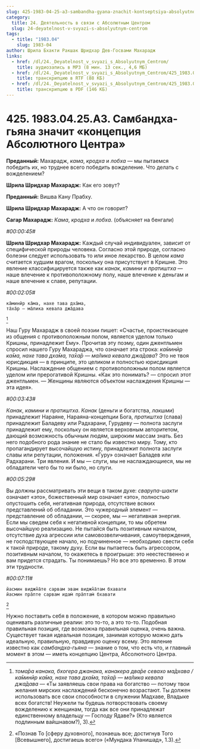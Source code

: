 ```yaml
---
slug: 425-1983-04-25-a3-sambandha-gyana-znachit-kontseptsiya-absolyutnogo-tsentra
category:
  title: 24. Деятельность в связи с Абсолютным Центром
  slug: 24-deyatelnost-v-svyazi-s-absolyutnym-centrom
tags:
  - title: "1983.04"
    slug: 1983-04
author: Шрила Бхакти Ракшак Шридхар Дев-Госвами Махарадж
links:
  - href: /dl/24._Deyatelnost_v_svyazi_s_Absolyutnym_Centrom/
    title: аудиозапись в MP3 (8 мин. 13 сек., 4,6 МБ)
  - href: /dl/24._Deyatelnost_v_svyazi_s_Absolyutnym_Centrom/425_1983.04.25.A3_SridharMj_Sambandha-gjana_znachit_koncepcija_Absoljutnogo_Centra.rtf
    title: транскрипцию в RTF (88 КБ)
  - href: /dl/24._Deyatelnost_v_svyazi_s_Absolyutnym_Centrom/425_1983.04.25.A3_SridharMj_Sambandha-gjana_znachit_koncepcija_Absoljutnogo_Centra.pdf
    title: транскрипцию в PDF (146 КБ)
---
```


# 425. 1983.04.25.A3. Самбандха-гьяна значит «концепция Абсолютного Центра»

**Преданный:** Махарадж, *кама*, *кродха* и *лобха* — мы пытаемся победить их, но труднее всего победить вожделение. Что делать с вожделением?

**Шрила Шридхар Махарадж:** Как его зовут?

**Преданный:** Вишва Кану Прабху.

**Шрила Шридхар Махарадж:** А что он говорит?

**Сагар Махарадж:** *Кама*, *кродха* и *лобха*. (объясняет на бенгали)

*#00:00:45#*

**Шрила Шридхар Махарадж:** Каждый случай индивидуален, зависит от специфической природы человека. Согласно этой природе, согласно болезни следует использовать то или иное лекарство. В целом *кама* считается худшим врагом, поскольку она присутствует в Кришне. Это явление классифицируется также как *канак*, *камини* и *пратиштха* — наше влечение к противоположному полу, наше влечение к деньгам и наше влечение к славе, репутации.

*#00:02:05#*

    ка̄минӣр ка̄ма, нахе тава дха̄ма,
    та̄ха̄р — ма̄лика кевала джа̄дава
[^_ftn1]

Наш Гуру Махарадж в своей поэзии пишет: «Счастье, проистекающее из общения с противоположным полом, является уделом только Кришны, принадлежит Ему». Прочитав эту поэму, один джентльмен спросил нашего Гуру Махараджа, что означает эта строка: *ка̄минӣр ка̄ма, нахе тава дха̄ма, та̄ха̄р — ма̄лика кевала джа̄дава*? Это не твоя юрисдикция — в принципе, это целиком и полностью юрисдикция Кришны. Наслаждение общением с противоположным полом является уделом или прерогативой Кришны. «Как это понимать? — спросил этот джентльмен. — Женщины являются объектом наслаждения Кришны — эта идея».

*#00:03:43#*

*Канак*, *камини* и *пратиштха*. *Канак* (деньги и богатства, *лакшми*) принадлежит Нараяне, Нараяна-концепции Бога, *пратиштха* (слава) принадлежит Баладеву или Радхарани, Гурудеву — полнота заслуги принадлежит ему, поскольку он является верховным авторитетом, дающий возможность обычным людям, широким массам знать. Без него подобного рода знание не стало бы известно миру. Тому, кто пропагандирует высочайшую истину, принадлежит полнота заслуги славы или репутации, положения. «Гуру» означает Баладев или Радхарани. Три явления. И мы — слуги, мы не наслаждающиеся, мы не обладатели чего бы то ни было, но слуги.

*#00:05:29#*

Вы должны рассматривать эти вещи в таком духе: *сварупа-шакти* означает «это», божественный мир означает «это», полностью опустошить себя, негативная природа, отсутствие всяких представлений об обладании. Это чужеродный элемент — представление об обладании, — скорее, мы — негативная энергия. Если мы сведем себя к негативной концепции, то мы обретем высочайшую реализацию. Не пытайся быть позитивным началом, отсутствие духа агрессии или самовозвеличивания, самоутверждения, не господствующее начало, но подчиненное — необходимо свести себя к такой природе, такому духу. Если вы пытаетесь быть агрессором, позитивным началом, то окажетесь в проигрыше: это неестественно и вам придется страдать. Ты понимаешь? Но все это временно. В этом эти трудности.

*#00:07:11#*

    йасмин виджн̃а̄те сарвам эвам виджн̃а̄там бхавати
    йасмин пра̄пте сарвам идам̇ пра̄птам̇ бхавати
[^_ftn2]

Нужно поставить себя в положение, в котором можно правильно оценивать различные реалии: это то-то, а это то-то. Подобная правильная позиция, где возможна правильная оценка, очень важна. Существует такая идеальная позиция, занимая которую можно дать идеальную, правильную, правдивую оценку всему. Это явление известно как *самбандха-гьяна* — знание о том, что есть что, и главный момент в этом — иметь концепцию Центра, Абсолютного Центра.



[^_ftn1]: *тома̄ра канака, бхогера джанака, канакера два̄ре севахо ма̄дхава / ка̄минӣр ка̄ма, нахе тава дха̄ма, та̄ха̄р — ма̄лика кевала джа̄дава* — «Ты заявляешь свои права на богатство — потому твои желания мирских наслаждений бесконечно возрастают. Ты должен использовать все свои способности в служении Мадхаве, Владыке всех богатств! Неужели ты будешь потворствовать своему вожделению к женщинам, тогда как все они принадлежат единственному владельцу — Господу Ядаве?» (Кто является подлинным вайшнавом?), 3).

[^_ftn2]: «Познав То [сферу духовного], познаешь все; достигнув Того [Всевышнего], достигаешь всего» («Мундака Упанишад», 1.3).

